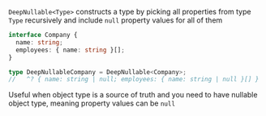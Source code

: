`DeepNullable<Type>` constructs a type by picking all properties from type `Type` recursively and include `null`
property values for all of them

```ts
interface Company {
  name: string;
  employees: { name: string }[];
}

type DeepNullableCompany = DeepNullable<Company>;
//   ^? { name: string | null; employees: { name: string | null }[] }
```

Useful when object type is a source of truth and you need to have nullable object type, meaning property values can be
`null`
